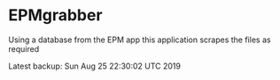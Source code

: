 # EPMgrabber
Using a database from the EPM app this application scrapes the files as required


Latest backup: Sun Aug 25 22:30:02 UTC 2019
